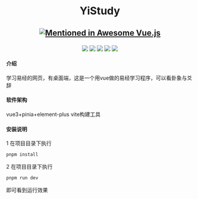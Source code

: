<h1 align="center">YiStudy</h1>
<h2 align="center">

[![Mentioned in Awesome Vue.js](https://awesome.re/mentioned-badge.svg)](https://github.com/vuejs/awesome-vue)

</h2>

<p align="center">
<img src="https://img.shields.io/badge/vue-^3.3.4-rgb(66, 184, 131)"/>
<img src="https://img.shields.io/badge/element_plus-^3.3.4-rgb(64, 158, 255)"/>
<img src="https://img.shields.io/badge/ pinia-^2.1.6-rgb(255, 216, 89)"/>
<img src="https://img.shields.io/badge/vite-^4.4.5-rgb(184, 59, 254)"/>
<img src="https://img.shields.io/badge/pnpm-rgb(249, 173, 0)"/>
   

   
#### 介绍
学习易经的网页，有桌面端，这是一个用vue做的易经学习程序，可以看卦象与爻辞

#### 软件架构
vue3+pinia+element-plus
vite构建工具

#### 安装说明
1 在项目目录下执行 
 ```java
 pnpm install  

 ```
 2 在项目目录下执行 
 ```java
 pnpm run dev  

 ```
 即可看到运行效果

